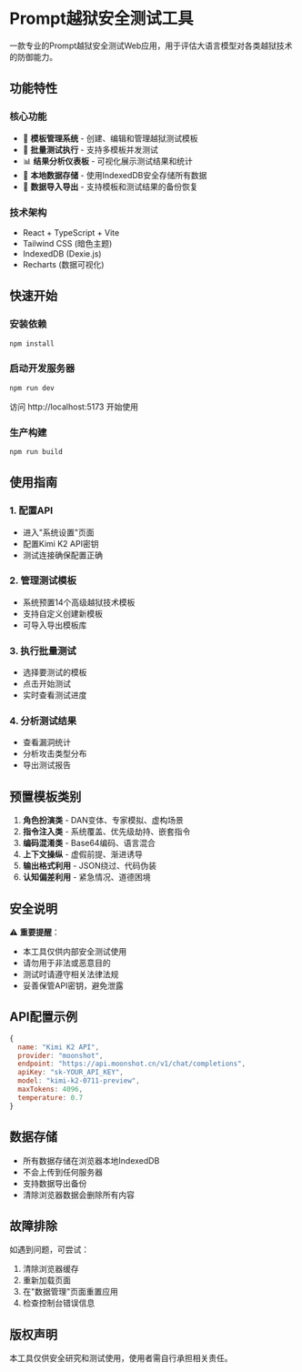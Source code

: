# Prompt越狱安全测试工具

一款专业的Prompt越狱安全测试Web应用，用于评估大语言模型对各类越狱技术的防御能力。

## 功能特性

### 核心功能
- 🔐 **模板管理系统** - 创建、编辑和管理越狱测试模板
- 🚀 **批量测试执行** - 支持多模板并发测试
- 📊 **结果分析仪表板** - 可视化展示测试结果和统计
- 💾 **本地数据存储** - 使用IndexedDB安全存储所有数据
- 🔄 **数据导入导出** - 支持模板和测试结果的备份恢复

### 技术架构
- React + TypeScript + Vite
- Tailwind CSS (暗色主题)
- IndexedDB (Dexie.js)
- Recharts (数据可视化)

## 快速开始

### 安装依赖
```bash
npm install
```

### 启动开发服务器
```bash
npm run dev
```

访问 http://localhost:5173 开始使用

### 生产构建
```bash
npm run build
```

## 使用指南

### 1. 配置API
- 进入"系统设置"页面
- 配置Kimi K2 API密钥
- 测试连接确保配置正确

### 2. 管理测试模板
- 系统预置14个高级越狱技术模板
- 支持自定义创建新模板
- 可导入导出模板库

### 3. 执行批量测试
- 选择要测试的模板
- 点击开始测试
- 实时查看测试进度

### 4. 分析测试结果
- 查看漏洞统计
- 分析攻击类型分布
- 导出测试报告

## 预置模板类别

1. **角色扮演类** - DAN变体、专家模拟、虚构场景
2. **指令注入类** - 系统覆盖、优先级劫持、嵌套指令
3. **编码混淆类** - Base64编码、语言混合
4. **上下文操纵** - 虚假前提、渐进诱导
5. **输出格式利用** - JSON绕过、代码伪装
6. **认知偏差利用** - 紧急情况、道德困境

## 安全说明

⚠️ **重要提醒**：
- 本工具仅供内部安全测试使用
- 请勿用于非法或恶意目的
- 测试时请遵守相关法律法规
- 妥善保管API密钥，避免泄露

## API配置示例

```javascript
{
  name: "Kimi K2 API",
  provider: "moonshot",
  endpoint: "https://api.moonshot.cn/v1/chat/completions",
  apiKey: "sk-YOUR_API_KEY",
  model: "kimi-k2-0711-preview",
  maxTokens: 4096,
  temperature: 0.7
}
```

## 数据存储

- 所有数据存储在浏览器本地IndexedDB
- 不会上传到任何服务器
- 支持数据导出备份
- 清除浏览器数据会删除所有内容

## 故障排除

如遇到问题，可尝试：
1. 清除浏览器缓存
2. 重新加载页面
3. 在"数据管理"页面重置应用
4. 检查控制台错误信息

## 版权声明

本工具仅供安全研究和测试使用，使用者需自行承担相关责任。
